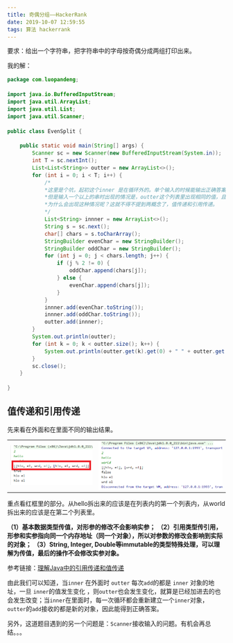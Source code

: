 ```yaml
---
title: 奇偶分组——HackerRank
date: 2019-10-07 12:59:55
tags: 算法 hackerrank
---
```


要求：给出一个字符串，把字符串中的字母按奇偶分成两组打印出来。



<!--more-->



我的解：

```java
package com.luopandeng;

import java.io.BufferedInputStream;
import java.util.ArrayList;
import java.util.List;
import java.util.Scanner;

public class EvenSplit {

    public static void main(String[] args) {
        Scanner sc = new Scanner(new BufferedInputStream(System.in));
        int T = sc.nextInt();
        List<List<String>> outter = new ArrayList<>();
        for (int i = 0; i < T; i++) {
            /*
            *这里是个坑，起初这个inner 是在循环外的。单个输入的时候能输出正确答案
            *但是输入一个以上的串时出现的情况是，outter这个列表里出现相同的值，且都为最后输入的那个
            *为什么会出现这种情况呢？这就不得不提到两概念了，值传递和引用传递。
            */
            List<String> innner = new ArrayList<>();
            String s = sc.next();
            char[] chars = s.toCharArray();
            StringBuilder evenChar = new StringBuilder();
            StringBuilder oddChar = new StringBuilder();
            for (int j = 0; j < chars.length; j++) {
                if (j % 2 != 0) {
                    oddChar.append(chars[j]);
                } else {
                    evenChar.append(chars[j]);
                }
            }
            innner.add(evenChar.toString());
            innner.add(oddChar.toString());
            outter.add(innner);
        }
        System.out.println(outter);
        for (int k = 0; k < outter.size(); k++) {
            System.out.println(outter.get(k).get(0) + " " + outter.get(k).get(1));
        }
        sc.close();
    }

}
```

## 值传递和引用传递

先来看在外面和在里面不同的输出结果。

|                          |                            |
| ------------------------ | -------------------------- |
| ![外面](/images/out.png) | ![里面](/images/inner.png) |

重点看红框里的部分。从hello拆出来的应该是在列表内的第一个列表内，从world拆出来的应该是在第二个列表里。

**（1）基本数据类型传值，对形参的修改不会影响实参；**
**（2）引用类型传引用，形参和实参指向同一个内存地址（同一个对象），所以对参数的修改会影响到实际的对象；**
**（3）String, Integer, Double等immutable的类型特殊处理，可以理解为传值，最后的操作不会修改实参对象。**

参考链接：[理解Java中的引用传递和值传递](https://www.cnblogs.com/binyue/p/3862276.html)

由此我们可以知道，当`inner` 在外面时 `outter` 每次`add`的都是 `inner` 对象的地址，一旦 `inner`的值发生变化 ，则`outter`也会发生变化，就算是已经加进去的也会发生改变；当`inner`在里面时，每一次循环都会重新建立一个`inner`对象，`outter`的`add`接收的都是新的对象，因此能得到正确答案。

另外，这道题目遇到的另一个问题是：`Scanner`接收输入的问题。有机会再总结。。。